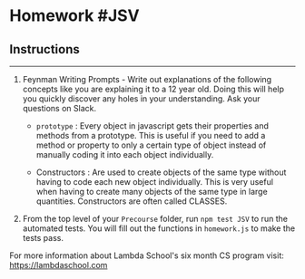 # Homework #JSV

## Instructions
---
1. Feynman Writing Prompts - Write out explanations of the following concepts like you are explaining it to a 12 year old.  Doing this will help you quickly discover any holes in your understanding.  Ask your questions on Slack.
		
	* `prototype` : Every object in javascript gets their properties and methods from a prototype. This is useful if you need to add a method or property to only a certain type of object instead of manually coding it into each object individually. 

	* Constructors : Are used to create objects of the same type without having to code each new object individually. This is very useful when having to create many objects of the same type in large quantities. Constructors are often called CLASSES.

2. From the top level of your `Precourse` folder, run `npm test JSV` to run the automated tests. You will fill out the functions in `homework.js` to make the tests pass.

For more information about Lambda School's six month CS program visit: https://lambdaschool.com

